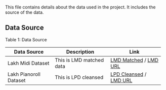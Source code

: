 This file contains details about the data used in the project. It includes the source of the data.

## Data Source

Table 1: Data Source

| Data Source | Description | Link |
| --- | --- | --- |
| Lakh Midi Dataset | This is LMD matched data | [LMD Matched](http://hog.ee.columbia.edu/craffel/lmd/lmd_matched.tar.gz) / [LMD URL](https://colinraffel.com/projects/lmd/) |
| Lakh Pianoroll Dataset | This is LPD cleansed | [LPD Cleansed](http://hog.ee.columbia.edu/craffel/lmd/lmd_aligned.tar.gz) / [LMD URL](https://colinraffel.com/projects/lmd/) |